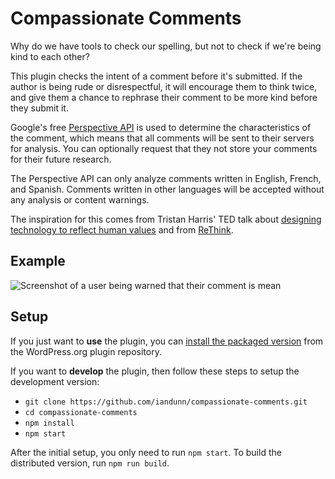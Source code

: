 # Compassionate Comments

Why do we have tools to check our spelling, but not to check if we're being kind to each other?

This plugin checks the intent of a comment before it's submitted. If the author is being rude or disrespectful, it will encourage them to think twice, and give them a chance to rephrase their comment to be more kind before they submit it.

Google's free [Perspective API](https://www.perspectiveapi.com/) is used to determine the characteristics of the comment, which means that all comments will be sent to their servers for analysis. You can optionally request that they not store your comments for their future research.

The Perspective API can only analyze comments written in English, French, and Spanish. Comments written in other languages will be accepted without any analysis or content warnings.

The inspiration for this comes from Tristan Harris' TED talk about [designing technology to reflect human values](https://www.youtube.com/watch?v=D55ctBYF3AY) and from [ReThink](http://www.rethinkwords.com/).

## Example

![Screenshot of a user being warned that their comment is mean](https://ps.w.org/compassionate-comments/assets/screenshot-1.png)

## Setup

If you just want to **use** the plugin, you can [install the packaged version](https://wordpress.org/plugins/compassionate-comments/) from the WordPress.org plugin repository.

If you want to **develop** the plugin, then follow these steps to setup the development version:

* `git clone https://github.com/iandunn/compassionate-comments.git`
* `cd compassionate-comments`
* `npm install`
* `npm start`

After the initial setup, you only need to run `npm start`. To build the distributed version, run `npm run build`.
